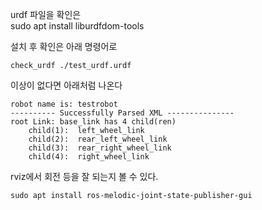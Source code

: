 urdf 파일을 확인은   
sudo apt install liburdfdom-tools   

설치 후 확인은 아래 명령어로
```
check_urdf ./test_urdf.urdf
```

이상이 없다면 아래처럼 나온다
```
robot name is: testrobot
---------- Successfully Parsed XML ---------------
root Link: base_link has 4 child(ren)
    child(1):  left_wheel_link
    child(2):  rear_left_wheel_link
    child(3):  rear_right_wheel_link
    child(4):  right_wheel_link

```


rviz에서 회전 등을 잘 되는지 볼 수 있다.
```
sudo apt install ros-melodic-joint-state-publisher-gui
```